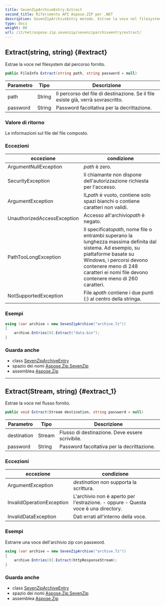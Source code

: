 ```yaml
---
title: SevenZipArchiveEntry.Extract
second_title: Riferimento API Aspose.ZIP per .NET
description: SevenZipArchiveEntry metodo. Estrae la voce nel filesystem dal percorso fornito.
type: docs
weight: 80
url: /it/net/aspose.zip.sevenzip/sevenziparchiveentry/extract/
---
```

## Extract(string, string) {#extract}

Estrae la voce nel filesystem dal percorso fornito.

```csharp
public FileInfo Extract(string path, string password = null)
```

| Parametro | Tipo | Descrizione |
| --- | --- | --- |
| path | String | Il percorso del file di destinazione. Se il file esiste già, verrà sovrascritto. |
| password | String | Password facoltativa per la decrittazione. |

### Valore di ritorno

Le informazioni sul file del file composto.

### Eccezioni

| eccezione | condizione |
| --- | --- |
| ArgumentNullException | *path* è zero. |
| SecurityException | Il chiamante non dispone dell'autorizzazione richiesta per l'accesso. |
| ArgumentException | IL*path* è vuoto, contiene solo spazi bianchi o contiene caratteri non validi. |
| UnauthorizedAccessException | Accesso all'archivio*path* è negato. |
| PathTooLongException | Il specificato*path*, nome file o entrambi superano la lunghezza massima definita dal sistema. Ad esempio, su piattaforme basate su Windows, i percorsi devono contenere meno di 248 caratteri ei nomi file devono contenere meno di 260 caratteri. |
| NotSupportedException | File a*path* contiene i due punti (:) al centro della stringa. |

### Esempi

```csharp
using (var archive = new SevenZipArchive("archive.7z"))
{
    archive.Entries[0].Extract("data.bin");
}
```

### Guarda anche

* class [SevenZipArchiveEntry](../)
* spazio dei nomi [Aspose.Zip.SevenZip](../../sevenziparchiveentry/)
* assemblea [Aspose.Zip](../../../)

---

## Extract(Stream, string) {#extract_1}

Estrae la voce nel flusso fornito.

```csharp
public void Extract(Stream destination, string password = null)
```

| Parametro | Tipo | Descrizione |
| --- | --- | --- |
| destination | Stream | Flusso di destinazione. Deve essere scrivibile. |
| password | String | Password facoltativa per la decrittazione. |

### Eccezioni

| eccezione | condizione |
| --- | --- |
| ArgumentException | *destination* non supporta la scrittura. |
| InvalidOperationException | L'archivio non è aperto per l'estrazione. - oppure - Questa voce è una directory. |
| InvalidDataException | Dati errati all'interno della voce. |

### Esempi

Estrarre una voce dell'archivio zip con password.

```csharp
using (var archive = new SevenZipArchive("archive.7z"))
{
    archive.Entries[0].Extract(httpResponseStream);
}
```

### Guarda anche

* class [SevenZipArchiveEntry](../)
* spazio dei nomi [Aspose.Zip.SevenZip](../../sevenziparchiveentry/)
* assemblea [Aspose.Zip](../../../)


